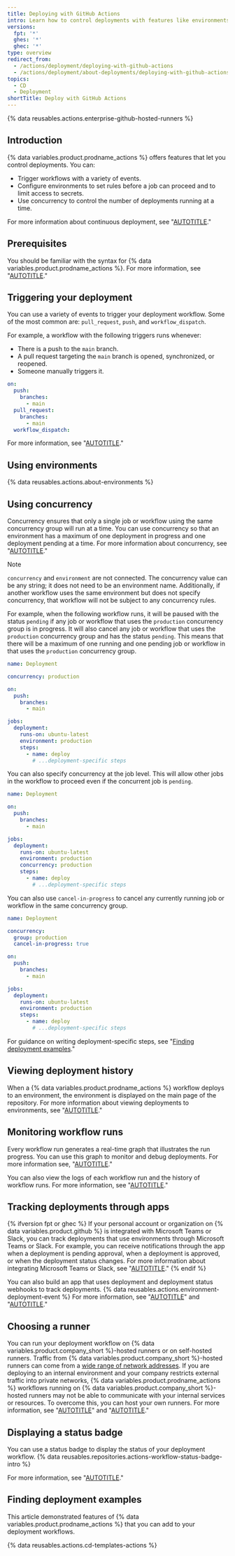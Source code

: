 ```yaml
---
title: Deploying with GitHub Actions
intro: Learn how to control deployments with features like environments and concurrency.
versions:
  fpt: '*'
  ghes: '*'
  ghec: '*'
type: overview
redirect_from:
  - /actions/deployment/deploying-with-github-actions
  - /actions/deployment/about-deployments/deploying-with-github-actions
topics:
  - CD
  - Deployment
shortTitle: Deploy with GitHub Actions
---
```


{% data reusables.actions.enterprise-github-hosted-runners %}

## Introduction

{% data variables.product.prodname_actions %} offers features that let you control deployments. You can:

* Trigger workflows with a variety of events.
* Configure environments to set rules before a job can proceed and to limit access to secrets.
* Use concurrency to control the number of deployments running at a time.

For more information about continuous deployment, see "[AUTOTITLE](/actions/deployment/about-deployments/about-continuous-deployment)."

## Prerequisites

You should be familiar with the syntax for {% data variables.product.prodname_actions %}. For more information, see "[AUTOTITLE](/actions/learn-github-actions)."

## Triggering your deployment

You can use a variety of events to trigger your deployment workflow. Some of the most common are: `pull_request`, `push`, and `workflow_dispatch`.

For example, a workflow with the following triggers runs whenever:

* There is a push to the `main` branch.
* A pull request targeting the `main` branch is opened, synchronized, or reopened.
* Someone manually triggers it.

```yaml
on:
  push:
    branches:
      - main
  pull_request:
    branches:
      - main
  workflow_dispatch:
```

For more information, see "[AUTOTITLE](/actions/using-workflows/events-that-trigger-workflows)."

## Using environments

{% data reusables.actions.about-environments %}

## Using concurrency

Concurrency ensures that only a single job or workflow using the same concurrency group will run at a time. You can use concurrency so that an environment has a maximum of one deployment in progress and one deployment pending at a time. For more information about concurrency, see "[AUTOTITLE](/actions/using-jobs/using-concurrency)."

> [!NOTE]
> `concurrency` and `environment` are not connected. The concurrency value can be any string; it does not need to be an environment name. Additionally, if another workflow uses the same environment but does not specify concurrency, that workflow will not be subject to any concurrency rules.

For example, when the following workflow runs, it will be paused with the status `pending` if any job or workflow that uses the `production` concurrency group is in progress. It will also cancel any job or workflow that uses the `production` concurrency group and has the status `pending`. This means that there will be a maximum of one running and one pending job or workflow in that uses the `production` concurrency group.

```yaml
name: Deployment

concurrency: production

on:
  push:
    branches:
      - main

jobs:
  deployment:
    runs-on: ubuntu-latest
    environment: production
    steps:
      - name: deploy
        # ...deployment-specific steps
```

You can also specify concurrency at the job level. This will allow other jobs in the workflow to proceed even if the concurrent job is `pending`.

```yaml
name: Deployment

on:
  push:
    branches:
      - main

jobs:
  deployment:
    runs-on: ubuntu-latest
    environment: production
    concurrency: production
    steps:
      - name: deploy
        # ...deployment-specific steps
```

You can also use `cancel-in-progress` to cancel any currently running job or workflow in the same concurrency group.

```yaml
name: Deployment

concurrency:
  group: production
  cancel-in-progress: true

on:
  push:
    branches:
      - main

jobs:
  deployment:
    runs-on: ubuntu-latest
    environment: production
    steps:
      - name: deploy
        # ...deployment-specific steps
```

For guidance on writing deployment-specific steps, see "[Finding deployment examples](#finding-deployment-examples)."

## Viewing deployment history

When a {% data variables.product.prodname_actions %} workflow deploys to an environment, the environment is displayed on the main page of the repository. For more information about viewing deployments to environments, see "[AUTOTITLE](/actions/deployment/managing-your-deployments/viewing-deployment-history)."

## Monitoring workflow runs

Every workflow run generates a real-time graph that illustrates the run progress. You can use this graph to monitor and debug deployments. For more information see, "[AUTOTITLE](/actions/monitoring-and-troubleshooting-workflows/using-the-visualization-graph)."

You can also view the logs of each workflow run and the history of workflow runs. For more information, see "[AUTOTITLE](/actions/monitoring-and-troubleshooting-workflows/viewing-workflow-run-history)."

## Tracking deployments through apps

{% ifversion fpt or ghec %}
If your personal account or organization on {% data variables.product.github %} is integrated with Microsoft Teams or Slack, you can track deployments that use environments through Microsoft Teams or Slack. For example, you can receive notifications through the app when a deployment is pending approval, when a deployment is approved, or when the deployment status changes. For more information about integrating Microsoft Teams or Slack, see "[AUTOTITLE](/get-started/exploring-integrations/github-extensions-and-integrations#team-communication-tools)."
{% endif %}

You can also build an app that uses deployment and deployment status webhooks to track deployments. {% data reusables.actions.environment-deployment-event %} For more information, see "[AUTOTITLE](/apps)" and "[AUTOTITLE](/webhooks-and-events/webhooks/webhook-events-and-payloads#deployment)."

## Choosing a runner

You can run your deployment workflow on {% data variables.product.company_short %}-hosted runners or on self-hosted runners. Traffic from {% data variables.product.company_short %}-hosted runners can come from a [wide range of network addresses](/rest/meta/meta#get-github-meta-information). If you are deploying to an internal environment and your company restricts external traffic into private networks, {% data variables.product.prodname_actions %} workflows running on {% data variables.product.company_short %}-hosted runners may not be able to communicate with your internal services or resources. To overcome this, you can host your own runners. For more information, see "[AUTOTITLE](/actions/hosting-your-own-runners/managing-self-hosted-runners/about-self-hosted-runners)" and "[AUTOTITLE](/actions/using-github-hosted-runners/about-github-hosted-runners)."

## Displaying a status badge

You can use a status badge to display the status of your deployment workflow. {% data reusables.repositories.actions-workflow-status-badge-intro %}

For more information, see "[AUTOTITLE](/actions/monitoring-and-troubleshooting-workflows/adding-a-workflow-status-badge)."

## Finding deployment examples

This article demonstrated features of {% data variables.product.prodname_actions %} that you can add to your deployment workflows.

{% data reusables.actions.cd-templates-actions %}

